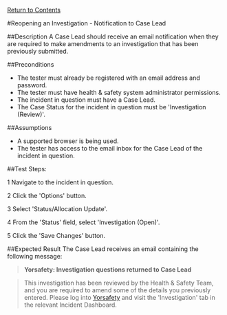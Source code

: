 [Return to Contents](https://github.com/infojam-james/test-cases/blob/master/Contents.md)

#Reopening an Investigation - Notification to Case Lead

##Description
A Case Lead should receive an email notification when they are required to make amendments to an investigation that has been previously submitted.

##Preconditions 
+ The tester must already be registered with an email address and password.
+ The tester must have health & safety system administrator permissions.
+ The incident in question must have a Case Lead.
+ The Case Status for the incident in question must be 'Investigation (Review)'.

##Assumptions
+ A supported browser is being used.
+ The tester has access to the email inbox for the Case Lead of the incident in question.

##Test Steps:

1 Navigate to the incident in question.

2 Click the 'Options' button.

3 Select 'Status/Allocation Update'.

4 From the 'Status' field, select 'Investigation (Open)'.

5 Click the 'Save Changes' button.

##Expected Result
The Case Lead receives an email containing the following message:

>**Yorsafety: Investigation questions returned to Case Lead**

>This investigation has been reviewed by the Health & Safety Team, and you are required to amend some of the details you previously entered.  Please log into [Yorsafety](https://www.yorsafety.org.uk) and visit the 'Investigation' tab in the relevant Incident Dashboard.
